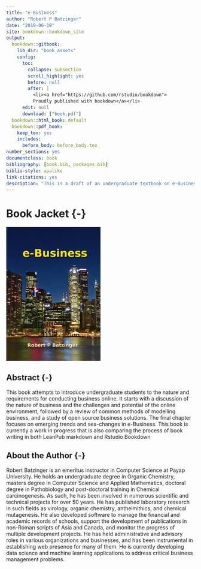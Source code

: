 ```yaml
--- 
title: "e-Business"
author: "Robert P Batzinger"
date: "2019-06-19"
site: bookdown::bookdown_site
output: 
  bookdown::gitbook:
    lib_dir: "book_assets"
    config:
      toc:
        collapse: subsection
        scroll_highlight: yes
        before: null
        after: |
          <li><a href="https://github.com/rstudio/bookdown">
          Proudly published with bookdown</a></li>
      edit: null
      download: ["book.pdf"]     
  bookdown::html_book: default
  bookdown::pdf_book:
    keep_tex: yes
    includes:
      before_body: before_body.tex
number_sections: yes
documentclass: book
bibliography: [book.bib, packages.bib]
biblio-style: apalike
link-citations: yes
description: "This is a draft of an undergraduate textbook on e-Business from an IT perspective."
---
```



# Book Jacket {-}

<img src="images/cover11.png" width="50%" />


## Abstract {-}

This book attempts to introduce undergraduate students to the nature and requirements for conducting business online. It starts with a discussion of the nature of business and the challenges and potential of the online environment, followed by a review of common methods of modelling business, and a study of open source business solutions.
The final chapter focuses on emerging trends and sea-changes in e-Business. This book is currently a work in progress that is also comparing the process of book writing in both LeanPub markdown and Rstudio Bookdown 

## About the Author {-}

Robert Batzinger is an emeritus instructor in Computer Science at Payap University. He holds an undergraduate degree in Organic Chemistry, masters degree in Computer Science and Applied Mathematics, doctoral degree in Pathobiology and post-doctoral training in Chemical carcinogenesis. As such, he has been involved in numerous scientific and technical projects for over 50 years. He has published laboratory research in such fields as virology, organic chemistry, anthelmithics, and chemical mutagenesis. He also developed software to manage the financial and academic records of schools, support the development of publications in non-Roman scripts of Asia and Canada, and monitor the progress of multiple development projects. He has held administrative and advisory roles in various organizations and businesses, and has been instrumental in establishing web presence for many of them. He is currently developing data science and machine learning applications to address critical business management problems.








